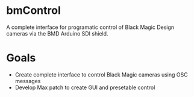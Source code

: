 # bmControl
A complete interface for programatic control of Black Magic Design cameras via the BMD Arduino SDI shield.

# Goals
* Create complete interface to control Black Magic cameras using OSC messages
* Develop Max patch to create GUI and presetable control
